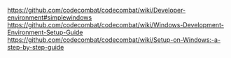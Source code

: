https://github.com/codecombat/codecombat/wiki/Developer-environment#simplewindows
https://github.com/codecombat/codecombat/wiki/Windows-Development-Environment-Setup-Guide
https://github.com/codecombat/codecombat/wiki/Setup-on-Windows:-a-step-by-step-guide